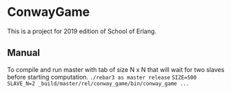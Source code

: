 # ConwayGame
This is a project for 2019 edition of School of Erlang.

## Manual
To compile and run master with tab of size N x N that will wait for two slaves before starting computation.
`./rebar3 as master release`
`SIZE=500 SLAVE_N=2 _build/master/rel/conway_game/bin/conway_game ...`
